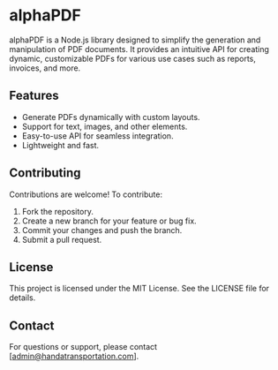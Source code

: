 # alphaPDF

alphaPDF is a Node.js library designed to simplify the generation and manipulation of PDF documents. It provides an intuitive API for creating dynamic, customizable PDFs for various use cases such as reports, invoices, and more.

## Features
- Generate PDFs dynamically with custom layouts.
- Support for text, images, and other elements.
- Easy-to-use API for seamless integration.
- Lightweight and fast.


## Contributing
Contributions are welcome! To contribute:
1. Fork the repository.
2. Create a new branch for your feature or bug fix.
3. Commit your changes and push the branch.
4. Submit a pull request.

## License
This project is licensed under the MIT License. See the LICENSE file for details.

## Contact
For questions or support, please contact [admin@handatransportation.com].
